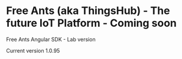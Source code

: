 # Free Ants (aka ThingsHub) - The future IoT Platform - Coming soon

Free Ants Angular SDK - Lab version

Current version 1.0.95